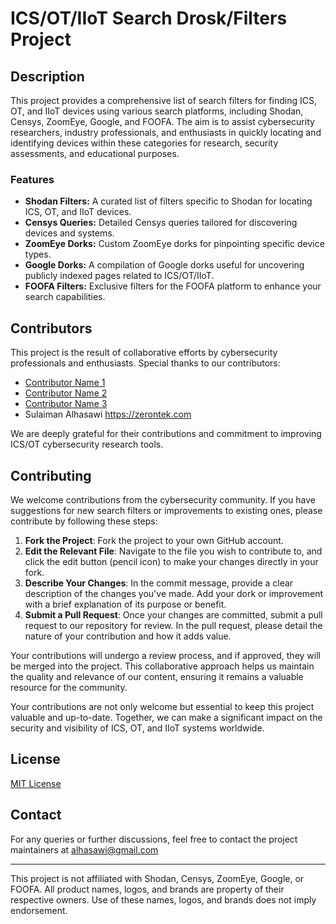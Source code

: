 # ICS/OT/IIoT Search Drosk/Filters Project

## Description

This project provides a comprehensive list of search filters for finding ICS, OT, and IIoT devices using various search platforms, including Shodan, Censys, ZoomEye, Google, and FOOFA. The aim is to assist cybersecurity researchers, industry professionals, and enthusiasts in quickly locating and identifying devices within these categories for research, security assessments, and educational purposes.

### Features

- **Shodan Filters:** A curated list of filters specific to Shodan for locating ICS, OT, and IIoT devices.
- **Censys Queries:** Detailed Censys queries tailored for discovering devices and systems.
- **ZoomEye Dorks:** Custom ZoomEye dorks for pinpointing specific device types.
- **Google Dorks:** A compilation of Google dorks useful for uncovering publicly indexed pages related to ICS/OT/IIoT.
- **FOOFA Filters:** Exclusive filters for the FOOFA platform to enhance your search capabilities.

## Contributors

This project is the result of collaborative efforts by cybersecurity professionals and enthusiasts. Special thanks to our contributors:

- [Contributor Name 1](GitHubProfileLink)
- [Contributor Name 2](GitHubProfileLink)
- [Contributor Name 3](GitHubProfileLink)
- Sulaiman Alhasawi https://zerontek.com

We are deeply grateful for their contributions and commitment to improving ICS/OT cybersecurity research tools.

## Contributing

We welcome contributions from the cybersecurity community. If you have suggestions for new search filters or improvements to existing ones, please contribute by following these steps:

1. **Fork the Project**: Fork the project to your own GitHub account.
2. **Edit the Relevant File**: Navigate to the file you wish to contribute to, and click the edit button (pencil icon) to make your changes directly in your fork.
3. **Describe Your Changes**: In the commit message, provide a clear description of the changes you've made. Add your dork or improvement with a brief explanation of its purpose or benefit.
4. **Submit a Pull Request**: Once your changes are committed, submit a pull request to our repository for review. In the pull request, please detail the nature of your contribution and how it adds value.

Your contributions will undergo a review process, and if approved, they will be merged into the project. This collaborative approach helps us maintain the quality and relevance of our content, ensuring it remains a valuable resource for the community.


Your contributions are not only welcome but essential to keep this project valuable and up-to-date. Together, we can make a significant impact on the security and visibility of ICS, OT, and IIoT systems worldwide.

## License

[MIT License](https://opensource.org/licenses/MIT)

## Contact

For any queries or further discussions, feel free to contact the project maintainers at alhasawi@gmail.com

---

This project is not affiliated with Shodan, Censys, ZoomEye, Google, or FOOFA. All product names, logos, and brands are property of their respective owners. Use of these names, logos, and brands does not imply endorsement.
